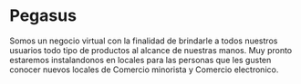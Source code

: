 # Pegasus

Somos un negocio virtual con la finalidad de brindarle a todos nuestros usuarios todo tipo de productos al alcance de nuestras manos. Muy pronto estaremos instalandonos en locales para las personas que les gusten conocer nuevos locales de Comercio minorista y Comercio electronico.
